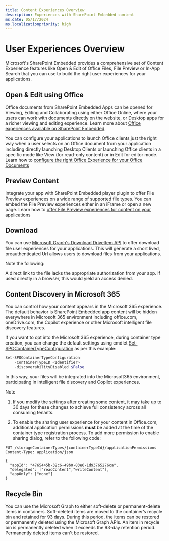 ```yaml
---
title: Content Experiences Overview
description: Experiences with SharePoint Embedded content
ms.date: 05/17/2024
ms.localizationpriority: high
---
```


# User Experiences Overview

Microsoft's SharePoint Embedded provides a comprehensive set of Content Experience features like Open & Edit of Office Files, File Preview or In-App Search that you can use to build the right user experiences for your applications.


## Open & Edit using Office

Office documents from SharePoint Embedded Apps can be opened for Viewing, Editing and Collaborating using either Office Online, where your users can work with documents directly on the website, or Desktop apps for a richer viewing and editing experience. Learn more about [Office experiences available on SharePoint Embedded](./office-experience.md).

You can configure your applications to launch Office clients just the right way when a user selects on an Office document from your application including directly launching Desktop Clients or launching Office clients in a specific mode like View (for read-only content) or in Edit for editor mode. Learn how to [configure the right Office Experience for your Office Documents](../../tutorials/launch-experience.md)

## Preview Content

Integrate your app with SharePoint Embedded player plugin to offer File Preview experiences on a wide range of supported file types. You can embed the File Preview experiences either in an iFrame or open a new page. Learn how to [offer File Preview experiences for content on your applications](../../tutorials/using-file-preview.md)

## Download

You can use [Microsoft Graph's Download DriveItem API](/graph/api/driveitem-get-content) to offer download file user experiences for your applications. This will generate  a short lived, preauthenticated Url allows users to download files from your applications.

Note the following:

A direct link to the file lacks the appropriate authorization from your app. If used directly in a browser, this would yield an access denied.

## Content Discovery in Microsoft 365

You can control how your content appears in the Microsoft 365 experience. The default behavior is SharePoint Embedded app content will be hidden everywhere in Microsoft 365 environment including office.com, oneDrive.com, the Copilot experience or other Microsoft intelligent file discovery features. 

If you want to opt into the Microsoft 365 experience, during container type creation, you can change the default settings using cmdlet [Set-SPOContainerTypeConfiguration](/powershell/module/sharepoint-online/set-SPOContainerTypeConfiguration) as per this example:
```powershell
Set-SPOContainerTypeConfiguration
    -ContainerTypeID <Identifier>
    -discoverabilityDisabled $False
```
In this way, your files will be integrated into the Microsoft365 environment, participating in intelligent file discovery and Copilot experiences.

> [!note]
>1. If you modify the settings after creating some content, it may take up to 30 days for these changes to achieve full consistency across all consuming tenants.
> 
> 2. To enable the sharing user experience for your content in Office.com, additional application permissions **must** be added at the time of the container type registration process. To add more permission to enable sharing dialog, refer to the following code:

```http
PUT /storageContainerTypes/{containerTypeId}/applicationPermissions
Content-Type: application/json

{
  "appId": "4765445b-32c6-49b0-83e6-1d93765276ca",
  "delegated": ["readContent","writeContent"],
  "appOnly": ["none"]
}
```

## Recycle Bin

You can use the Microsoft Graph to either soft-delete or permanent-delete items in containers. Soft-deleted items are moved to the container’s recycle bin and retained for 93 days. During this period, the items can be restored or permanently deleted using the Microsoft Graph APIs. An item in recycle bin is permanently deleted when it exceeds the 93-day retention period. Permanently deleted items can't be restored.